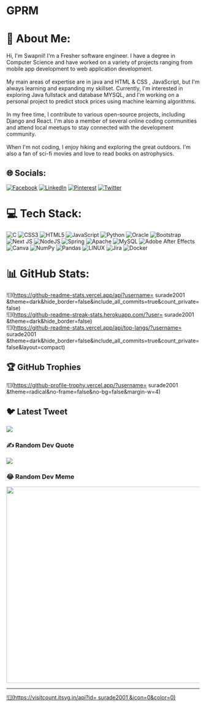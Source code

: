 # GPRM
# 💫 About Me:
Hi, I'm Swapnil! I'm a Fresher  software engineer. I have a degree in Computer Science and have worked on a variety of projects ranging from mobile  app development to web application development.<br><br>My main areas of expertise are in java and HTML & CSS , JavaScript, but I'm always learning and expanding my skillset. Currently, I'm interested in exploring Java fullstack and database MYSQL, and I'm working on a personal project to predict stock prices using machine learning algorithms.<br><br>In my free time, I contribute to various open-source projects, including Django and React. I'm also a member of several online coding communities and attend local meetups to stay connected with the development community.<br><br>When I'm not coding, I enjoy hiking and exploring the great outdoors. I'm also a fan of sci-fi movies and love to read books on astrophysics.


## 🌐 Socials:
[![Facebook](https://img.shields.io/badge/Facebook-%231877F2.svg?logo=Facebook&logoColor=white)](https://facebook.com/8308260112) [![LinkedIn](https://img.shields.io/badge/LinkedIn-%230077B5.svg?logo=linkedin&logoColor=white)](https://linkedin.com/in/swapnilurade2001@gmail.com) [![Pinterest](https://img.shields.io/badge/Pinterest-%23E60023.svg?logo=Pinterest&logoColor=white)](https://pinterest.com/swapnilurade2001) [![Twitter](https://img.shields.io/badge/Twitter-%231DA1F2.svg?logo=Twitter&logoColor=white)](https://twitter.com/Swapnilurade18@gmail.com) 

# 💻 Tech Stack:
![C](https://img.shields.io/badge/c-%2300599C.svg?style=for-the-badge&logo=c&logoColor=white) ![CSS3](https://img.shields.io/badge/css3-%231572B6.svg?style=for-the-badge&logo=css3&logoColor=white) ![HTML5](https://img.shields.io/badge/html5-%23E34F26.svg?style=for-the-badge&logo=html5&logoColor=white) ![JavaScript](https://img.shields.io/badge/javascript-%23323330.svg?style=for-the-badge&logo=javascript&logoColor=%23F7DF1E) ![Python](https://img.shields.io/badge/python-3670A0?style=for-the-badge&logo=python&logoColor=ffdd54) ![Oracle](https://img.shields.io/badge/Oracle-F80000?style=for-the-badge&logo=oracle&logoColor=white) ![Bootstrap](https://img.shields.io/badge/bootstrap-%23563D7C.svg?style=for-the-badge&logo=bootstrap&logoColor=white) ![Next JS](https://img.shields.io/badge/Next-black?style=for-the-badge&logo=next.js&logoColor=white) ![NodeJS](https://img.shields.io/badge/node.js-6DA55F?style=for-the-badge&logo=node.js&logoColor=white) ![Spring](https://img.shields.io/badge/spring-%236DB33F.svg?style=for-the-badge&logo=spring&logoColor=white) ![Apache](https://img.shields.io/badge/apache-%23D42029.svg?style=for-the-badge&logo=apache&logoColor=white) ![MySQL](https://img.shields.io/badge/mysql-%2300f.svg?style=for-the-badge&logo=mysql&logoColor=white) ![Adobe After Effects](https://img.shields.io/badge/Adobe%20After%20Effects-9999FF.svg?style=for-the-badge&logo=Adobe%20After%20Effects&logoColor=white) ![Canva](https://img.shields.io/badge/Canva-%2300C4CC.svg?style=for-the-badge&logo=Canva&logoColor=white) ![NumPy](https://img.shields.io/badge/numpy-%23013243.svg?style=for-the-badge&logo=numpy&logoColor=white) ![Pandas](https://img.shields.io/badge/pandas-%23150458.svg?style=for-the-badge&logo=pandas&logoColor=white) ![LINUX](https://img.shields.io/badge/Linux-FCC624?style=for-the-badge&logo=linux&logoColor=black) ![Jira](https://img.shields.io/badge/jira-%230A0FFF.svg?style=for-the-badge&logo=jira&logoColor=white) ![Docker](https://img.shields.io/badge/docker-%230db7ed.svg?style=for-the-badge&logo=docker&logoColor=white)
# 📊 GitHub Stats:
![](https://github-readme-stats.vercel.app/api?username=	surade2001	&theme=dark&hide_border=false&include_all_commits=true&count_private=false)<br/>
![](https://github-readme-streak-stats.herokuapp.com/?user=	surade2001	&theme=dark&hide_border=false)<br/>
![](https://github-readme-stats.vercel.app/api/top-langs/?username=	surade2001	&theme=dark&hide_border=false&include_all_commits=true&count_private=false&layout=compact)

## 🏆 GitHub Trophies
![](https://github-profile-trophy.vercel.app/?username=	surade2001	&theme=radical&no-frame=false&no-bg=false&margin-w=4)

## 🐦 Latest Tweet
[![](https://gtce.itsvg.in/api?username=Swapnilurade18@gmail.com)](https://github.com/VishwaGauravIn/github-twitter-card-embed)

### ✍️ Random Dev Quote
![](https://quotes-github-readme.vercel.app/api?type=horizontal&theme=radical)

### 😂 Random Dev Meme
<img src="https://random-memer.herokuapp.com/" width="512px"/>

---
[![](https://visitcount.itsvg.in/api?id=	surade2001	&icon=0&color=0)](https://visitcount.itsvg.in)

<!-- Proudly created with GPRM ( https://gprm.itsvg.in ) -->
